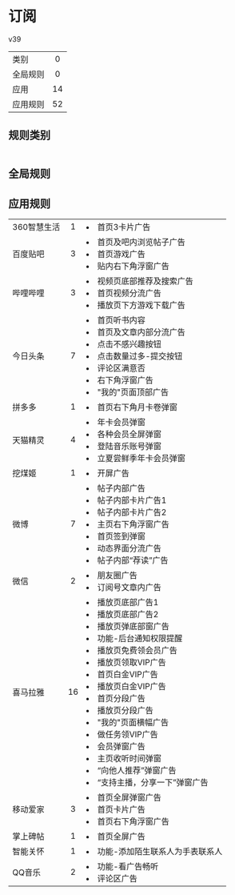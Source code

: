 # 订阅

v39

|||
| - |:-:|
|类别|0|
|全局规则|0|
|应用|14|
|应用规则|52|

## 规则类别

|||
| - |:-:|


## 全局规则



## 应用规则

||||
| - |:-:|-|
|360智慧生活|1|<li>首页3卡片广告|
|百度贴吧|3|<li>首页及吧内浏览帖子广告<li>首页游戏广告<li>贴内右下角浮窗广告|
|哔哩哔哩|3|<li>视频页底部推荐及搜索广告<li>首页视频分流广告<li>播放页下方游戏下载广告|
|今日头条|7|<li>首页听书内容<li>首页及文章内部分流广告<li>点击不感兴趣按钮<li>点击数量过多-提交按钮<li>评论区满意否<li>右下角浮窗广告<li>"我的"页面顶部广告|
|拼多多|1|<li>首页右下角月卡卷弹窗|
|天猫精灵|4|<li>年卡会员弹窗<li>各种会员全屏弹窗<li>登陆音乐账号弹窗<li>立夏尝鲜季年卡会员弹窗|
|挖煤姬|1|<li>开屏广告|
|微博|7|<li>帖子内部广告<li>帖子内部卡片广告1<li>帖子内部卡片广告2<li>主页右下角浮窗广告<li>首页签到弹窗<li>动态界面分流广告<li>帖子内部“荐读”广告|
|微信|2|<li>朋友圈广告<li>订阅号文章内广告|
|喜马拉雅|16|<li>播放页底部广告1<li>播放页底部广告2<li>播放页弹底部窗广告<li>功能-后台通知权限提醒<li>播放页免费领会员广告<li>播放页领取VIP广告<li>首页白金VIP广告<li>播放页白金VIP广告<li>首页分段广告<li>播放页分段广告<li>"我的"页面横幅广告<li>做任务领VIP广告<li>会员弹窗广告<li>主页收听时间弹窗<li>“向他人推荐”弹窗广告<li>“支持主播，分享一下”弹窗广告|
|移动爱家|3|<li>首页全屏弹窗广告<li>首页卡片广告<li>首页右下角浮窗广告|
|掌上碑帖|1|<li>首页全屏广告|
|智能关怀|1|<li>功能-添加陌生联系人为手表联系人|
|QQ音乐|2|<li>功能-看广告畅听<li>评论区广告|
